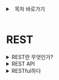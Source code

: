 <details>
<summary>&nbsp; 목차 바로가기</summary>

---

## [Software Engineering](./README.md)
#### [프로그래밍 패러다임들](./1_Paradigm.md)
#### [객체 지향 설계 5원칙 - SOLID](./2_OOP_Principle.md)
#### REST API

<br>

[( 홈으로 )](../README.md)

---

</details>

<br>

# REST 

<details>
<summary>REST란 무엇인가?</summary>

---
### **정의**
Representaional State Transfer의 약자로 웹의 장점을 최대한 활용할 수 있는 `네트워크 기반의 아키텍쳐이다`  
URI로 자원을 명시하고 HTTP method로 자원에 대한 행위를 정의하는 방법이다.

### **설계 원칙**
1. 서버-클라이언트 구조
2. Stateless (서버가 클라이언트의 세션,쿠키를 저장하지 않는다는 뜻입니다)
3. 캐시처리가 가능해야합니다
4. Layered System(클라이언트는 API호출만 하고 서버에서 다중 계층으로 나누어져 있어야합니다 -> 로드 밸런싱 등)
5. Code-on-Demand (서버에서 코드를 클라이언트에서 실행할 수 있어야합니다 -> 자바스크립트)
6. Uniform-interface(리소스가 URI로 식별되어야하고 HTTP Metho만으로 행위를 알아낼 수 있어야합니다)

### **장단점**
- HTTP 인프라를 그대로 사용함 (그 위에서 제한사항을 두는 것 - 막 사용하는 것보다 규칙을 정한다는 뜻)
- HTTP를 따르는 모든 플랫폼에서 사용이 가능하다
- 서버와 클라이언트의 역할을 명확하게 분리함
- 표준이 존재하지 않고 원칙이 추상적이다
- 사용 가능한 HTTP method가 4가지이다.

---
</details>

<details>
<summary>REST API</summary>

---
### **정의**
REST 아키텍쳐를 기본으로 하는 API 구현할 것을 REST API라고 한다.
REST 아키텍쳐는 서버-클라이언트에 전반적인 구조(서버내부 설계 구조까지 포함)라고 한다면,
REST API는 `네트워크 소통(즉, API)`에 관한 규칙이다.

### **API(REST API) 설계 원칙**
- '/' 구분자로 계층관계를 나타내고 URI의 마지막에는 '/'를 생략한다
- '-' 가독성을 높일때(URI가 길때) 사용한다
- '_' 사용하지 않는다.
- 경로는 소문자로 표시한다
- 파일 확장자는 URI에 표시하지 않는다 => '/index.html' -> '/index'
- 리소스의 관계가 있는 경우 'Path에 주체/정보'로 표시한다 => '{userId}/post' 

---
</details>


<details>
<summary>RESTful하다</summary>

---
REST 아키텍쳐를 구현한 웹 서비스 시스템이라고 할 수 있다.
즉, 서버-클라이언트가 REST 아키텍쳐를 준수하고 REST API 규칙을 준수한다면 RESTful하다라고 할 수 있다.  

---
</details>